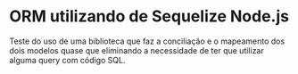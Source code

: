 # ORM utilizando de Sequelize Node.js
Teste do uso de uma biblioteca que faz a conciliação e o mapeamento dos dois modelos quase que eliminando a necessidade de ter que utilizar alguma query com código SQL.
